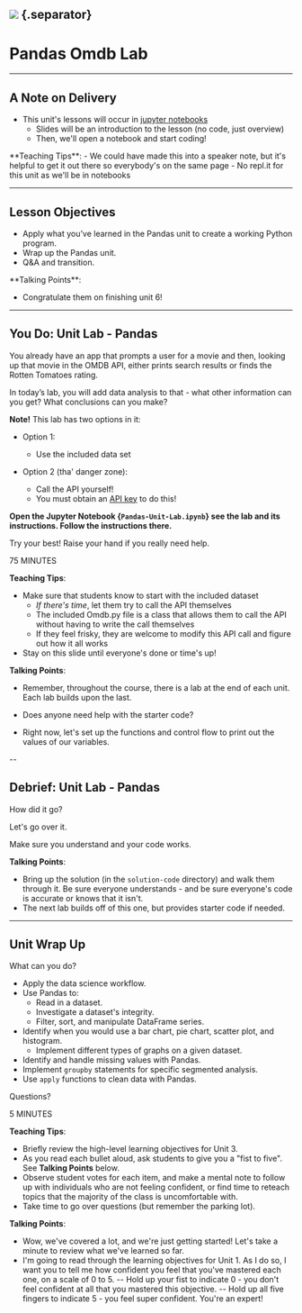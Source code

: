 <!--
title: Pandas Omdb Lab
type: lesson
duration: "01:30"
-->

## ![](https://s3.amazonaws.com/python-ga/images/GA_Cog_Medium_White_RGB.png)  {.separator}

<h1>Pandas Omdb Lab</h1>

<!--

## Overview
This lesson consists of a hands-on lab during which learners will independently create a working Python program. This lab builds on the previous lab, so starter code (which is the same solution code as the previous lab) is provided for them. You simply need to introduce the lab, make sure they have working starter code, make sure they can access the lab doc, and wait in case of questions; at the end, go over the solution. 

## Learning Objectives
In this lesson, students will:
- Apply what they've learned in Unit 6 (Pandas) to create a working Python program.


## Duration
90 minutes

## Suggested Agenda

| Time | Activity |
| --- | --- |
| 0:00 - 0:05 | Welcome / Set up |
| 0:05 - 1:20 | Work Time |
| 1:20 - 1:30 | Q&A + Close |

## Before Class: Preparation
- Before class, complete the lab yourself to ensure you’re familiar with the solution, as well as the various challenges learners might encounter.

## In Class: Materials
- Projector
- Internet connection
- Python 3.0
- Lab directions

-->

---

## A Note on Delivery

- This unit's lessons will occur in [jupyter notebooks](http://jupyter.org/)
  - Slides will be an introduction to the lesson (no code, just overview)
  - Then, we'll open a notebook and start coding!

<aside class="notes">
**Teaching Tips**:
- We could have made this into a speaker note, but it's helpful to get it out there so everybody's on the same page
- No repl.it for this unit as we'll be in notebooks

</aside>

---

## Lesson Objectives

- Apply what you’ve learned in the Pandas unit to create a working Python program.
- Wrap up the Pandas unit.
- Q&A and transition.


<aside class="notes">
**Talking Points**:

- Congratulate them on finishing unit 6!

</aside>

---

## You Do: Unit Lab - Pandas

You already have an app that prompts a user for a movie and then, looking up that movie in the OMDB API, either prints search results or finds the Rotten Tomatoes rating.

In today’s lab, you will add data analysis to that - what other information can you get? What conclusions can you make?

**Note!** This lab has two options in it:

- Option 1:
  - Use the included data set

- Option 2 (tha' danger zone):
  - Call the API yourself!
  - You must obtain an [API key](http://www.omdbapi.com/apikey.aspx) to do this!

**Open the Jupyter Notebook {`Pandas-Unit-Lab.ipynb`} see the lab and its instructions. Follow the instructions there.**

Try your best! Raise your hand if you really need help.


<aside class="notes">

75 MINUTES

**Teaching Tips**:

- Make sure that students know to start with the included dataset
  - _If there's time_, let them try to call the API themselves
  - The included Omdb.py file is a class that allows them to call the API without having to write the call themselves
  - If they feel frisky, they are welcome to modify this API call and figure out how it all works
- Stay on this slide until everyone's done or time's up!

**Talking Points**:

- Remember, throughout the course, there is a lab at the end of each unit. Each lab builds upon the last.

- Does anyone need help with the starter code?

- Right now, let's set up the functions and control flow to print out the values of our variables.

</aside>

--

## Debrief: Unit Lab - Pandas

How did it go?

Let's go over it.

Make sure you understand and your code works.

<aside class="notes">

**Talking Points**:

- Bring up the solution (in the `solution-code` directory) and walk them through it. Be sure everyone understands - and be sure everyone's code is accurate or knows that it isn't.
- The next lab builds off of this one, but provides starter code if needed.

</aside>

---

## Unit Wrap Up

What can you do?

- Apply the data science workflow.
- Use Pandas to:
    - Read in a dataset.
    - Investigate a dataset's integrity.
    - Filter, sort, and manipulate DataFrame series.
- Identify when you would use a bar chart, pie chart, scatter plot, and histogram.
    - Implement different types of graphs on a given dataset.
- Identify and handle missing values with Pandas.
- Implement `groupby` statements for specific segmented analysis.
- Use `apply` functions to clean data with Pandas.

Questions?

<aside class="notes">

5 MINUTES

**Teaching Tips**:
- Briefly review the high-level learning objectives for Unit 3.
- As you read each bullet aloud, ask students to give you a "fist to five". See **Talking Points** below.
- Observe student votes for each item, and make a mental note to follow up with individuals who are not feeling confident, or find time to reteach topics that the majority of the class is uncomfortable with.
- Take time to go over questions (but remember the parking lot).

**Talking Points**:
- Wow, we've covered a lot, and we're just getting started! Let's take a minute to review what we've learned so far.
- I'm going to read through the learning objectives for Unit 1. As I do so, I want you to tell me how confident you feel that you've mastered each one, on a scale of 0 to 5.
-- Hold up your fist to indicate 0 - you don't feel confident at all that you mastered this objective.
-- Hold up all five fingers to indicate 5 - you feel super confident. You're an expert!

</aside>
